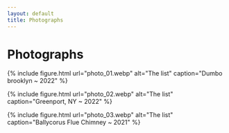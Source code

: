 ```yaml
---
layout: default
title: Photographs
---
```


<h1 class="title">Photographs</h1>

{% include figure.html url="photo_01.webp" alt="The list" caption="Dumbo brooklyn ~ 2022" %}

{% include figure.html url="photo_02.webp" alt="The list" caption="Greenport, NY ~ 2022" %}

{% include figure.html url="photo_03.webp" alt="The list" caption="Ballycorus Flue Chimney ~ 2021" %}
